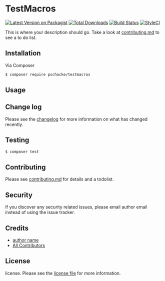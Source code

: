 # TestMacros

[![Latest Version on Packagist][ico-version]][link-packagist]
[![Total Downloads][ico-downloads]][link-downloads]
[![Build Status][ico-travis]][link-travis]
[![StyleCI][ico-styleci]][link-styleci]

This is where your description should go. Take a look at [contributing.md](contributing.md) to see a to do list.

## Installation

Via Composer

``` bash
$ composer require pschocke/testmacros
```

## Usage

## Change log

Please see the [changelog](changelog.md) for more information on what has changed recently.

## Testing

``` bash
$ composer test
```

## Contributing

Please see [contributing.md](contributing.md) for details and a todolist.

## Security

If you discover any security related issues, please email author email instead of using the issue tracker.

## Credits

- [author name][link-author]
- [All Contributors][link-contributors]

## License

license. Please see the [license file](license.md) for more information.

[ico-version]: https://img.shields.io/packagist/v/pschocke/testmacros.svg?style=flat-square
[ico-downloads]: https://img.shields.io/packagist/dt/pschocke/testmacros.svg?style=flat-square
[ico-travis]: https://img.shields.io/travis/pschocke/testmacros/master.svg?style=flat-square
[ico-styleci]: https://styleci.io/repos/12345678/shield

[link-packagist]: https://packagist.org/packages/pschocke/testmacros
[link-downloads]: https://packagist.org/packages/pschocke/testmacros
[link-travis]: https://travis-ci.org/pschocke/testmacros
[link-styleci]: https://styleci.io/repos/12345678
[link-author]: https://github.com/pschocke
[link-contributors]: ../../contributors
